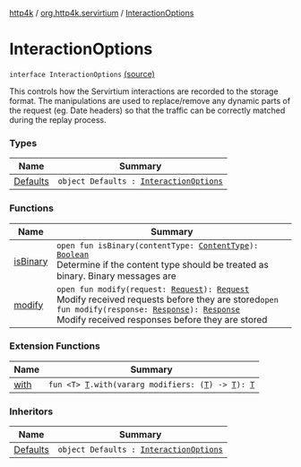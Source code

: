 [http4k](../../index.md) / [org.http4k.servirtium](../index.md) / [InteractionOptions](./index.md)

# InteractionOptions

`interface InteractionOptions` [(source)](https://github.com/http4k/http4k/blob/master/http4k-testing-servirtium/src/main/kotlin/org/http4k/servirtium/InteractionOptions.kt#L12)

This controls how the Servirtium interactions are recorded to the storage format. The manipulations are
used to replace/remove any dynamic parts of the request (eg. Date headers) so that the traffic can be
correctly matched during the replay process.

### Types

| Name | Summary |
|---|---|
| [Defaults](-defaults.md) | `object Defaults : `[`InteractionOptions`](./index.md) |

### Functions

| Name | Summary |
|---|---|
| [isBinary](is-binary.md) | `open fun isBinary(contentType: `[`ContentType`](../../org.http4k.core/-content-type/index.md)`): `[`Boolean`](https://kotlinlang.org/api/latest/jvm/stdlib/kotlin/-boolean/index.html)<br>Determine if the content type should be treated as binary. Binary messages are |
| [modify](modify.md) | `open fun modify(request: `[`Request`](../../org.http4k.core/-request/index.md)`): `[`Request`](../../org.http4k.core/-request/index.md)<br>Modify received requests before they are stored`open fun modify(response: `[`Response`](../../org.http4k.core/-response/index.md)`): `[`Response`](../../org.http4k.core/-response/index.md)<br>Modify received responses before they are stored |

### Extension Functions

| Name | Summary |
|---|---|
| [with](../../org.http4k.core/with.md) | `fun <T> `[`T`](../../org.http4k.core/with.md#T)`.with(vararg modifiers: (`[`T`](../../org.http4k.core/with.md#T)`) -> `[`T`](../../org.http4k.core/with.md#T)`): `[`T`](../../org.http4k.core/with.md#T) |

### Inheritors

| Name | Summary |
|---|---|
| [Defaults](-defaults.md) | `object Defaults : `[`InteractionOptions`](./index.md) |
